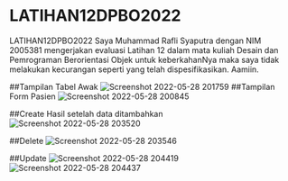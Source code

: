 # LATIHAN12DPBO2022
LATIHAN12DPBO2022
Saya Muhammad Rafli Syaputra dengan NIM 2005381 mengerjakan evaluasi Latihan 12 dalam mata kuliah Desain dan Pemrograman Berorientasi Objek untuk keberkahanNya maka saya tidak melakukan kecurangan seperti yang telah dispesifikasikan. Aamiin.

##Tampilan Tabel Awak
![Screenshot 2022-05-28 201759](https://user-images.githubusercontent.com/99678525/170827988-83442637-7382-4cb5-8a4f-2d5f3974be29.jpg)
##Tampilan Form Pasien
![Screenshot 2022-05-28 200845](https://user-images.githubusercontent.com/99678525/170828001-27d32090-5b71-4e13-bfda-4c1e98355a46.jpg)

##Create
Hasil setelah data ditambahkan
![Screenshot 2022-05-28 203520](https://user-images.githubusercontent.com/99678525/170828027-40dd056d-4eb2-4a1c-9bf2-b754028e5d2c.jpg)

##Delete
![Screenshot 2022-05-28 203546](https://user-images.githubusercontent.com/99678525/170828052-0169a4c2-be95-4228-b529-18cfe1d506fa.jpg)

##Update
![Screenshot 2022-05-28 204419](https://user-images.githubusercontent.com/99678525/170828142-c346075b-7d5d-4136-a66e-8c24f6e2261d.jpg)
![Screenshot 2022-05-28 204437](https://user-images.githubusercontent.com/99678525/170828152-3f368055-53b6-4c8d-999f-073563d38033.jpg)
